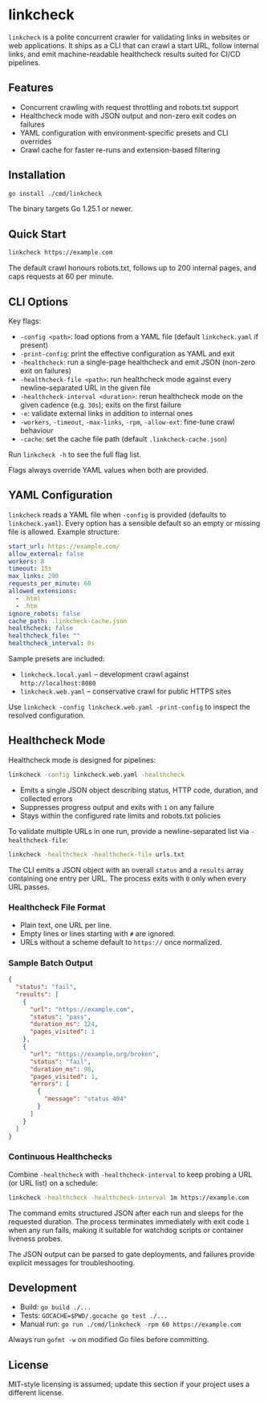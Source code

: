 # linkcheck

`linkcheck` is a polite concurrent crawler for validating links in websites or web applications. It ships as a CLI that can crawl a start URL, follow internal links, and emit machine-readable healthcheck results suited for CI/CD pipelines.

## Features

- Concurrent crawling with request throttling and robots.txt support
- Healthcheck mode with JSON output and non-zero exit codes on failures
- YAML configuration with environment-specific presets and CLI overrides
- Crawl cache for faster re-runs and extension-based filtering

## Installation

```bash
go install ./cmd/linkcheck
```

The binary targets Go 1.25.1 or newer.

## Quick Start

```bash
linkcheck https://example.com
```

The default crawl honours robots.txt, follows up to 200 internal pages, and caps requests at 60 per minute.

## CLI Options

Key flags:

- `-config <path>`: load options from a YAML file (default `linkcheck.yaml` if present)
- `-print-config`: print the effective configuration as YAML and exit
- `-healthcheck`: run a single-page healthcheck and emit JSON (non-zero exit on failures)
- `-healthcheck-file <path>`: run healthcheck mode against every newline-separated URL in the given file
- `-healthcheck-interval <duration>`: rerun healthcheck mode on the given cadence (e.g. `30s`); exits on the first failure
- `-e`: validate external links in addition to internal ones
- `-workers`, `-timeout`, `-max-links`, `-rpm`, `-allow-ext`: fine-tune crawl behaviour
- `-cache`: set the cache file path (default `.linkcheck-cache.json`)

Run `linkcheck -h` to see the full flag list.

Flags always override YAML values when both are provided.

## YAML Configuration

`linkcheck` reads a YAML file when `-config` is provided (defaults to `linkcheck.yaml`). Every option has a sensible default so an empty or missing file is allowed. Example structure:

```yaml
start_url: https://example.com/
allow_external: false
workers: 8
timeout: 15s
max_links: 200
requests_per_minute: 60
allowed_extensions:
  - .html
  - .htm
ignore_robots: false
cache_path: .linkcheck-cache.json
healthcheck: false
healthcheck_file: ""
healthcheck_interval: 0s
```

Sample presets are included:

- `linkcheck.local.yaml` – development crawl against `http://localhost:8080`
- `linkcheck.web.yaml` – conservative crawl for public HTTPS sites

Use `linkcheck -config linkcheck.web.yaml -print-config` to inspect the resolved configuration.

## Healthcheck Mode

Healthcheck mode is designed for pipelines:

```bash
linkcheck -config linkcheck.web.yaml -healthcheck
```

- Emits a single JSON object describing status, HTTP code, duration, and collected errors
- Suppresses progress output and exits with `1` on any failure
- Stays within the configured rate limits and robots.txt policies

To validate multiple URLs in one run, provide a newline-separated list via `-healthcheck-file`:

```bash
linkcheck -healthcheck -healthcheck-file urls.txt
```

The CLI emits a JSON object with an overall `status` and a `results` array containing one entry per URL. The process exits with `0` only when every URL passes.

### Healthcheck File Format

- Plain text, one URL per line.
- Empty lines or lines starting with `#` are ignored.
- URLs without a scheme default to `https://` once normalized.

### Sample Batch Output

```json
{
  "status": "fail",
  "results": [
    {
      "url": "https://example.com",
      "status": "pass",
      "duration_ms": 124,
      "pages_visited": 1
    },
    {
      "url": "https://example.org/broken",
      "status": "fail",
      "duration_ms": 98,
      "pages_visited": 1,
      "errors": [
        {
          "message": "status 404"
        }
      ]
    }
  ]
}
```

### Continuous Healthchecks

Combine `-healthcheck` with `-healthcheck-interval` to keep probing a URL (or URL list) on a schedule:

```bash
linkcheck -healthcheck -healthcheck-interval 1m https://example.com
```

The command emits structured JSON after each run and sleeps for the requested duration. The process terminates immediately with exit code `1` when any run fails, making it suitable for watchdog scripts or container liveness probes.

The JSON output can be parsed to gate deployments, and failures provide explicit messages for troubleshooting.

## Development

- Build: `go build ./...`
- Tests: `GOCACHE=$PWD/.gocache go test ./...`
- Manual run: `go run ./cmd/linkcheck -rpm 60 https://example.com`

Always run `gofmt -w` on modified Go files before committing.

## License

MIT-style licensing is assumed; update this section if your project uses a different license.
